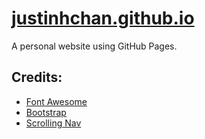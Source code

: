 # [justinhchan.github.io](https://justinhchan.github.io)
A personal website using GitHub Pages. 

## Credits:

- [Font Awesome](fortawesome.github.com/Font-Awesome)
- [Bootstrap](http://getbootstrap.com/)
- [Scrolling Nav](https://github.com/BlackrockDigital/startbootstrap-scrolling-nav)
